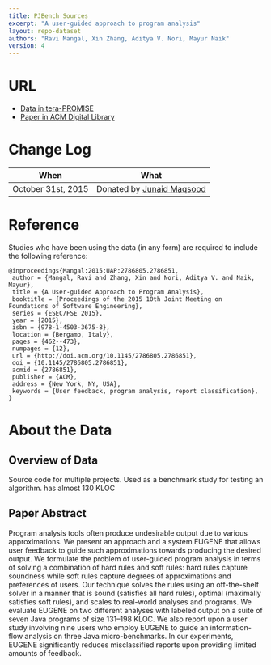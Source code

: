 ```yaml
---
title: PJBench Sources
excerpt: "A user-guided approach to program analysis"
layout: repo-dataset
authors: "Ravi Mangal, Xin Zhang, Aditya V. Nori, Mayur Naik"
version: 4
---
```


# URL

* [Data in tera-PROMISE](https://terapromise.csc.ncsu.edu:8443/!/#repo/view/head/code-analysis/pjbench)
* [Paper in ACM Digital Library](http://dl.acm.org/citation.cfm?id=2786805.2786851&coll=DL&dl=GUIDE&CFID=557174188&CFTOKEN=44198556)

# Change Log

When | What
---- | ----
October 31st, 2015 | Donated by [Junaid Maqsood](mailto:junaidmaqsood@live.com)

# Reference

Studies who have been using the data (in any form) are required to include the following reference:

```
@inproceedings{Mangal:2015:UAP:2786805.2786851,
 author = {Mangal, Ravi and Zhang, Xin and Nori, Aditya V. and Naik, Mayur},
 title = {A User-guided Approach to Program Analysis},
 booktitle = {Proceedings of the 2015 10th Joint Meeting on Foundations of Software Engineering},
 series = {ESEC/FSE 2015},
 year = {2015},
 isbn = {978-1-4503-3675-8},
 location = {Bergamo, Italy},
 pages = {462--473},
 numpages = {12},
 url = {http://doi.acm.org/10.1145/2786805.2786851},
 doi = {10.1145/2786805.2786851},
 acmid = {2786851},
 publisher = {ACM},
 address = {New York, NY, USA},
 keywords = {User feedback, program analysis, report classification},
}
```

# About the Data

## Overview of Data

Source code for multiple projects. Used as a benchmark study for testing an algorithm. has almost 130 KLOC

## Paper Abstract

Program analysis tools often produce undesirable output due to various approximations. We present an approach and a system EUGENE that allows user feedback to guide such approximations towards producing the desired output. We formulate the problem of user-guided program analysis in terms of solving a combination of hard rules and soft rules: hard rules capture soundness while soft rules capture degrees of approximations and preferences of users. Our technique solves the rules using an off-the-shelf solver in a manner that is sound (satisfies all hard rules), optimal (maximally satisfies soft rules), and scales to real-world analyses and programs. We evaluate EUGENE on two different analyses with labeled output on a suite of seven Java programs of size 131–198 KLOC. We also report upon a user study involving nine users who employ EUGENE to guide an information-flow analysis on three Java micro-benchmarks. In our experiments, EUGENE significantly reduces misclassified reports upon providing limited amounts of feedback.
